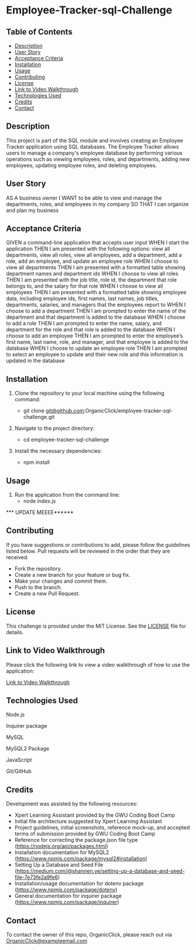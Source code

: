# Employee-Tracker-sql-Challenge

## Table of Contents
- [Description](#description)
- [User Story](#user-story)
- [Acceptance Criteria](#acceptance-criteria)
- [Installation](#installation)
- [Usage](#usage)
- [Contributing](#contributing)
- [License](#license)
- [Link to Video Walkthrough](#link-to-video-walkthrough)
- [Technologies Used](#technologies-used)
- [Credits](#credits)
- [Contact](#contact)

## Description

This project is part of the SQL module and involves creating an Employee Tracker application using SQL databases. The Employee Tracker allows users to manage a company's employee database by performing various operations such as viewing employees, roles, and departments, adding new employees, updating employee roles, and deleting employees.


## User Story
AS A business owner
I WANT to be able to view and manage the departments, roles, and employees in my company
SO THAT I can organize and plan my business

## Acceptance Criteria
GIVEN a command-line application that accepts user input
WHEN I start the application
THEN I am presented with the following options: view all departments, view all roles, view all employees, add a department, add a role, add an employee, and update an employee role
WHEN I choose to view all departments
THEN I am presented with a formatted table showing department names and department ids
WHEN I choose to view all roles
THEN I am presented with the job title, role id, the department that role belongs to, and the salary for that role
WHEN I choose to view all employees
THEN I am presented with a formatted table showing employee data, including employee ids, first names, last names, job titles, departments, salaries, and managers that the employees report to
WHEN I choose to add a department
THEN I am prompted to enter the name of the department and that department is added to the database
WHEN I choose to add a role
THEN I am prompted to enter the name, salary, and department for the role and that role is added to the database
WHEN I choose to add an employee
THEN I am prompted to enter the employee’s first name, last name, role, and manager, and that employee is added to the database
WHEN I choose to update an employee role
THEN I am prompted to select an employee to update and their new role and this information is updated in the database

## Installation

1. Clone the repository to your local machine using the following command:
   - git clone git@github.com:OrganicClick/employee-tracker-sql-challenge.git


2. Navigate to the project directory:
   - cd employee-tracker-sql-challenge


3. Install the necessary dependencies:
   - npm install

## Usage

1. Run the application from the command line:
   - node index.js

*** UPDATE MEEEE******


## Contributing
If you have suggestions or contributions to add, please follow the guidelines listed below. Pull requests will be reviewed in the order that they are received.
- Fork the repository.
- Create a new branch for your feature or bug fix.
- Make your changes and commit them.
- Push to the branch.
- Create a new Pull Request.

## License
This challenge is provided under the MIT License. See the [LICENSE](LICENSE) file for details.


## Link to Video Walkthrough

Please click the following link to view a video walkthrough of how to use the application:

[Link to Video Walkthrough](https://drive.google.com/file/d/1cz8nlCtsDh6gUMv7SoBul7Esgs7DD5Mt/view)


## Technologies Used
Node.js

Inquirer package

MySQL

MySQL2 Package

JavaScript

Git/GitHub


## Credits
Development was assisted by the following resources:
 - Xpert Learning Assistant provided by the GWU Coding Boot Camp
 - Initial file architecture suggested by Xpert Learning Assistant
 - Project guidelines, initial screenshots, reference mock-up, and accepted terms of submission provided by GWU Coding Boot Camp
 - Reference for correcting the package.json file type (https://nodejs.org/api/packages.html)
 - Installation documentation for MySQL2 (https://www.npmjs.com/package/mysql2#installation)
 - Setting Up a Database and Seed File (https://medium.com/@shannen.ye/setting-up-a-database-and-seed-file-7e73fe2a9fe6)
 - Installation/usage documentation for dotenv package (https://www.npmjs.com/package/dotenv)
 - General documentation for inquirer package (https://www.npmjs.com/package/inquirer)


## Contact
To contact the owner of this repo, OrganicClick, please reach out via OrganicClick@exampleemail.com